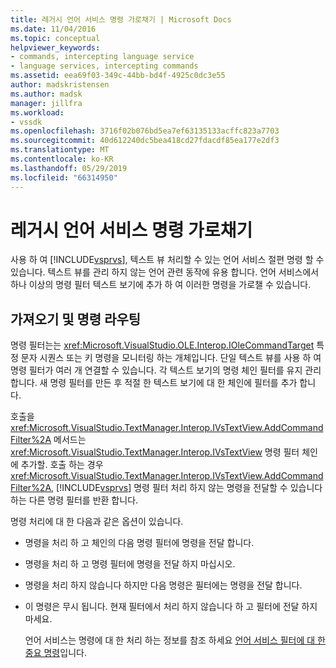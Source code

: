 ```yaml
---
title: 레거시 언어 서비스 명령 가로채기 | Microsoft Docs
ms.date: 11/04/2016
ms.topic: conceptual
helpviewer_keywords:
- commands, intercepting language service
- language services, intercepting commands
ms.assetid: eea69f03-349c-44bb-bd4f-4925c0dc3e55
author: madskristensen
ms.author: madsk
manager: jillfra
ms.workload:
- vssdk
ms.openlocfilehash: 3716f02b076bd5ea7ef63135133acffc823a7703
ms.sourcegitcommit: 40d612240dc5bea418cd27fdacdf85ea177e2df3
ms.translationtype: MT
ms.contentlocale: ko-KR
ms.lasthandoff: 05/29/2019
ms.locfileid: "66314950"
---
```

# <a name="intercepting-legacy-language-service-commands"></a>레거시 언어 서비스 명령 가로채기
사용 하 여 [!INCLUDE[vsprvs](../../code-quality/includes/vsprvs_md.md)], 텍스트 뷰 처리할 수 있는 언어 서비스 절편 명령 할 수 있습니다. 텍스트 뷰를 관리 하지 않는 언어 관련 동작에 유용 합니다. 언어 서비스에서 하나 이상의 명령 필터 텍스트 보기에 추가 하 여 이러한 명령을 가로챌 수 있습니다.

## <a name="getting-and-routing-the-command"></a>가져오기 및 명령 라우팅
 명령 필터는는 <xref:Microsoft.VisualStudio.OLE.Interop.IOleCommandTarget> 특정 문자 시퀀스 또는 키 명령을 모니터링 하는 개체입니다. 단일 텍스트 뷰를 사용 하 여 명령 필터가 여러 개 연결할 수 있습니다. 각 텍스트 보기의 명령 체인 필터를 유지 관리합니다. 새 명령 필터를 만든 후 적절 한 텍스트 보기에 대 한 체인에 필터를 추가 합니다.

 호출을 <xref:Microsoft.VisualStudio.TextManager.Interop.IVsTextView.AddCommandFilter%2A> 메서드는 <xref:Microsoft.VisualStudio.TextManager.Interop.IVsTextView> 명령 필터 체인에 추가할. 호출 하는 경우 <xref:Microsoft.VisualStudio.TextManager.Interop.IVsTextView.AddCommandFilter%2A>, [!INCLUDE[vsprvs](../../code-quality/includes/vsprvs_md.md)] 명령 필터 처리 하지 않는 명령을 전달할 수 있습니다 하는 다른 명령 필터를 반환 합니다.

 명령 처리에 대 한 다음과 같은 옵션이 있습니다.

- 명령을 처리 하 고 체인의 다음 명령 필터에 명령을 전달 합니다.

- 명령을 처리 하 고 명령 필터에 명령을 전달 하지 마십시오.

- 명령을 처리 하지 않습니다 하지만 다음 명령은 필터에는 명령을 전달 합니다.

- 이 명령은 무시 됩니다. 현재 필터에서 처리 하지 않습니다 하 고 필터에 전달 하지 마세요.

  언어 서비스는 명령에 대 한 처리 하는 정보를 참조 하세요 [언어 서비스 필터에 대 한 중요 명령](../../extensibility/internals/important-commands-for-language-service-filters.md)입니다.